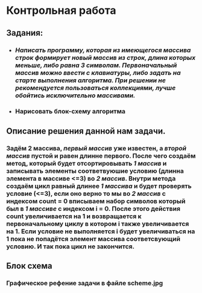 # Контрольная работа

## Задания:
* ### *Написать программу, которая из имеющегося массива строк формирует новый массив из строк, длина которых меньше, либо равна 3 символам. Первоначальный массив можно ввести с клавиатуры, либо задать на старте выполнения алгоритма. При решении не рекомендуется пользоваться коллекциями, лучше обойтись исключительно массивами.*

* ### Нарисовать блок-схему алгоритма

## Описание решения данной нам задачи.
### Задём 2 массива, *первый массив* уже известен, а *второй массив* пустой и равен длинне первого. После чего создаём метод, который будет отсортировывать *1 массив* и записывать элементы соответвуюшие условию (длинна элемента в массиве <=3) во *2 массив*. Внутри метода создаём цикл равный длинее *1 массива* и будет проверять условие (<=3), если оно верно то мы во *2 массив* с индексом сount = 0 вписываем набор символов который был в *1 массиве* с индексом **i = 0**. После этого действия count увеличивается на 1 и возвращается к первоначальному циклу в котором i также увеличивается на 1. Если условие не выполняется i будет увеличиваться на 1 пока не попадётся элемент массива соответсвующий условию. И так пока цикл не закончится.

## Блок схема
### Графическое рефение задачи в файле **scheme.jpg**
